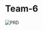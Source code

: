 # Team-6

![PRD](https://docs.google.com/document/d/1wcwpP4T865eIwNk3rc5fMQyHzCTDjdunG9p6kUcRkPE/edit?usp=sharing)